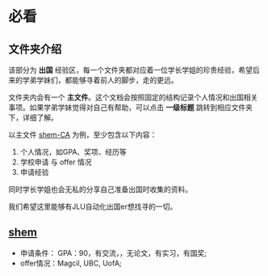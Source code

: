 # 必看
## 文件夹介绍
该部分为 **出国** 经验区，每一个文件夹都对应着一位学长学姐的珍贵经验，希望后来的学弟学妹们，都能够寻着前人的脚步，走的更远。

文件夹内会有一个 **主文件**。这个文档会按照固定的结构记录个人情况和出国相关事项。如果学弟学妹觉得对自己有帮助，可以点击 **一级标题** 跳转到相应文件夹下，详细了解。

以主文件 [shem-CA](./shem-CA/2022年申请季.md) 为例，至少包含以下内容：
1. 个人情况，如GPA、奖项、经历等
2. 学校申请 与 offer 情况
3. 申请经验

同时学长学姐也会无私的分享自己准备出国时收集的资料。

我们希望这里能够有JLU自动化出国er想找寻的一切。

## [shem](./shem-CA)
- 申请条件： GPA：90，有交流，，无论文，有实习，有国奖;
- offer情况：Magcil, UBC, UofA;